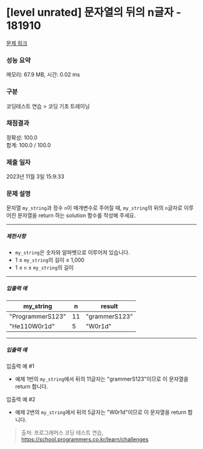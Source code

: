 # [level unrated] 문자열의 뒤의 n글자 - 181910 

[문제 링크](https://school.programmers.co.kr/learn/courses/30/lessons/181910) 

### 성능 요약

메모리: 67.9 MB, 시간: 0.02 ms

### 구분

코딩테스트 연습 > 코딩 기초 트레이닝

### 채점결과

정확성: 100.0<br/>합계: 100.0 / 100.0

### 제출 일자

2023년 11월 3일 15:9:33

### 문제 설명

<p style="user-select: auto;">문자열 <code style="user-select: auto;">my_string</code>과 정수 <code style="user-select: auto;">n</code>이 매개변수로 주어질 때, <code style="user-select: auto;">my_string</code>의 뒤의 <code style="user-select: auto;">n</code>글자로 이루어진 문자열을 return 하는 solution 함수를 작성해 주세요.</p>

<hr style="user-select: auto;">

<h5 style="user-select: auto;">제한사항</h5>

<ul style="user-select: auto;">
<li style="user-select: auto;"><code style="user-select: auto;">my_string</code>은 숫자와 알파벳으로 이루어져 있습니다.</li>
<li style="user-select: auto;">1 ≤ <code style="user-select: auto;">my_string</code>의 길이 ≤ 1,000</li>
<li style="user-select: auto;">1 ≤ <code style="user-select: auto;">n</code> ≤ <code style="user-select: auto;">my_string</code>의 길이</li>
</ul>

<hr style="user-select: auto;">

<h5 style="user-select: auto;">입출력 예</h5>
<table class="table" style="user-select: auto;">
        <thead style="user-select: auto;"><tr style="user-select: auto;">
<th style="user-select: auto;">my_string</th>
<th style="user-select: auto;">n</th>
<th style="user-select: auto;">result</th>
</tr>
</thead>
        <tbody style="user-select: auto;"><tr style="user-select: auto;">
<td style="user-select: auto;">"ProgrammerS123"</td>
<td style="user-select: auto;">11</td>
<td style="user-select: auto;">"grammerS123"</td>
</tr>
<tr style="user-select: auto;">
<td style="user-select: auto;">"He110W0r1d"</td>
<td style="user-select: auto;">5</td>
<td style="user-select: auto;">"W0r1d"</td>
</tr>
</tbody>
      </table>
<hr style="user-select: auto;">

<h5 style="user-select: auto;">입출력 예</h5>

<p style="user-select: auto;">입출력 예 #1</p>

<ul style="user-select: auto;">
<li style="user-select: auto;">예제 1번의 <code style="user-select: auto;">my_string</code>에서 뒤의 11글자는 "grammerS123"이므로 이 문자열을 return 합니다.</li>
</ul>

<p style="user-select: auto;">입출력 예 #2</p>

<ul style="user-select: auto;">
<li style="user-select: auto;">예제 2번의 <code style="user-select: auto;">my_string</code>에서 뒤의 5글자는 "W0r1d"이므로 이 문자열을 return 합니다.</li>
</ul>


> 출처: 프로그래머스 코딩 테스트 연습, https://school.programmers.co.kr/learn/challenges